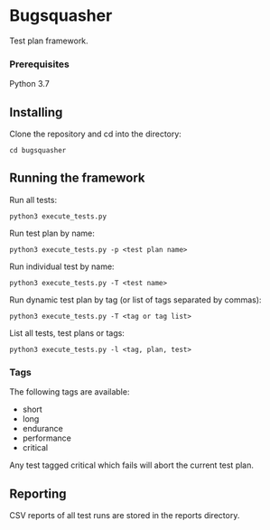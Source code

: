# Bugsquasher

Test plan framework.

### Prerequisites

Python 3.7

## Installing

Clone the repository and cd into the directory:

```
cd bugsquasher
```

## Running the framework

Run all tests:

```
python3 execute_tests.py
```

Run test plan by name:

```
python3 execute_tests.py -p <test plan name>
```

Run individual test by name:

```
python3 execute_tests.py -T <test name>
```

Run dynamic test plan by tag (or list of tags separated by commas):

```
python3 execute_tests.py -T <tag or tag list>
```

List all tests, test plans or tags:

```
python3 execute_tests.py -l <tag, plan, test>
```
### Tags
The following tags are available:
* short
* long
* endurance
* performance
* critical

Any test tagged critical which fails will abort the current test plan.

## Reporting
CSV reports of all test runs are stored in the reports directory.



